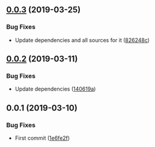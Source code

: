 ## [0.0.3](https://github.com/rucken/todo-ionic/compare/0.0.2...0.0.3) (2019-03-25)


### Bug Fixes

* Update dependencies and all sources for it ([826248c](https://github.com/rucken/todo-ionic/commit/826248c))



## [0.0.2](https://github.com/rucken/todo-ionic/compare/0.0.1...0.0.2) (2019-03-11)


### Bug Fixes

* Update dependencies ([140619a](https://github.com/rucken/todo-ionic/commit/140619a))



## 0.0.1 (2019-03-10)


### Bug Fixes

* First commit ([1e6fe2f](https://github.com/rucken/todo-ionic/commit/1e6fe2f))



